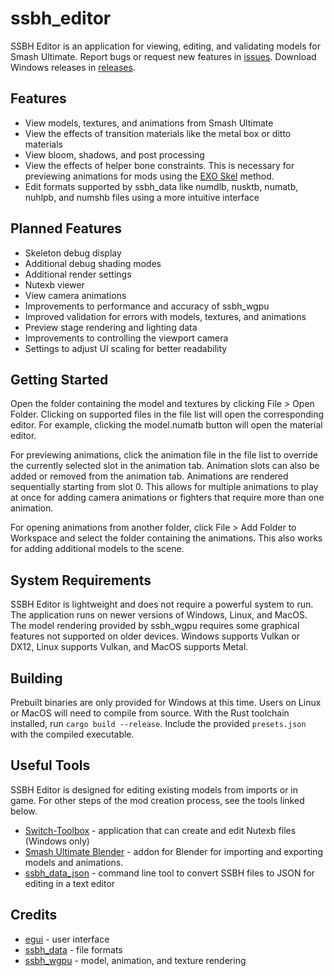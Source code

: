 # ssbh_editor
SSBH Editor is an application for viewing, editing, and validating models for Smash Ultimate. Report bugs or request new features in [issues](https://github.com/ScanMountGoat/ssbh_editor/issues). Download Windows releases in [releases](https://github.com/ScanMountGoat/ssbh_editor/releases).

## Features
- View models, textures, and animations from Smash Ultimate
- View the effects of transition materials like the metal box or ditto materials
- View bloom, shadows, and post processing
- View the effects of helper bone constraints. This is necessary for previewing animations for mods using the [EXO Skel](https://github.com/ssbucarlos/smash-ultimate-blender) method.
- Edit formats supported by ssbh_data like numdlb, nusktb, numatb, nuhlpb, and numshb files using a more intuitive interface

## Planned Features
- Skeleton debug display
- Additional debug shading modes
- Additional render settings
- Nutexb viewer
- View camera animations
- Improvements to performance and accuracy of ssbh_wgpu
- Improved validation for errors with models, textures, and animations
- Preview stage rendering and lighting data
- Improvements to controlling the viewport camera
- Settings to adjust UI scaling for better readability

## Getting Started
Open the folder containing the model and textures by clicking File > Open Folder. Clicking on supported files in the file list will open the corresponding editor. For example, clicking the model.numatb button will open the material editor.

For previewing animations, click the animation file in the file list to override the currently selected slot in the animation tab. Animation slots can also be added or removed from the animation tab. Animations are rendered sequentially starting from slot 0. This allows for multiple animations to play at once for adding camera animations or fighters that require more than one animation.

For opening animations from another folder, click File > Add Folder to Workspace and select the folder containing the animations. This also works for adding additional models to the scene.

## System Requirements
SSBH Editor is lightweight and does not require a powerful system to run. The application runs on newer versions of Windows, Linux, and MacOS. The model rendering provided by ssbh_wgpu requires some graphical features not supported on older devices. Windows supports Vulkan or DX12, Linux supports Vulkan, and MacOS supports Metal.

## Building
Prebuilt binaries are only provided for Windows at this time. Users on Linux or MacOS will need to compile from source. With the Rust toolchain installed, run `cargo build --release`. Include the provided `presets.json` with the compiled executable.

## Useful Tools
SSBH Editor is designed for editing existing models from imports or in game. For other steps of the mod creation process, see the tools linked below.
- [Switch-Toolbox](https://github.com/KillzXGaming/Switch-Toolbox) - application that can create and edit Nutexb files (Windows only)
- [Smash Ultimate Blender](https://github.com/ssbucarlos/smash-ultimate-blender) - addon for Blender for importing and exporting models and animations.
- [ssbh_data_json](https://github.com/ultimate-research/ssbh_lib) - command line tool to convert SSBH files to JSON for editing in a text editor

## Credits
- [egui](https://github.com/emilk/egui) - user interface
- [ssbh_data](https://github.com/ultimate-research/ssbh_lib) - file formats
- [ssbh_wgpu](https://github.com/ScanMountGoat/ssbh_wgpu) - model, animation, and texture rendering
